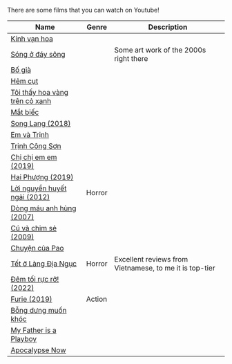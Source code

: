 There are some films that you can watch on Youtube!

| Name | Genre | Description |
| --- | --- | --- |
| [Kính vạn hoa](https://youtube.com/playlist?list=PLFk1RtAQGTYV_wFjNd1filUx1mbZowwzz) | | |
| [Sóng ở đáy sông](https://youtube.com/playlist?list=PLI4DZVYqSXKOVBZMyJJ2A4mHmK-OwSv3O) | | Some art work of the 2000s right there |
| [Bố già](https://youtube.com/playlist?list=PLTm0qahjF8VadPrSM9qJGHYmFEHjFvo6o) | | |
| [Hẻm cụt](https://youtube.com/playlist?list=PLTm0qahjF8VacCOvM5POUeaAKF9DH3KWC) | | | 
| [Tôi thấy hoa vàng trên cỏ xanh]() | | |
| [Mắt biếc](https://libremdb.pussthecat.org/title/tt10622410) | | |
| [Song Lang (2018)]() | | |
| [Em và Trịnh]() | | |
| [Trịnh Công Sơn]() | | |
| [Chị chị em em (2019)]() | | |
| [Hai Phượng (2019)]() | | |
| [Lời nguyền huyết ngải (2012)](https://youtu.be/seXHrR13U7s) | Horror | |
| [Dòng máu anh hùng (2007)]() | | |
| [Cú và chim sẻ (2009)]() | | |
| [Chuyện của Pao]() | | |
| [Tết ở Làng Địa Ngục]() | Horror | Excellent reviews from Vietnamese, to me it is top-tier |
| [Đêm tối rực rỡ! (2022)]() | | |
| [Furie (2019)]() | Action | |
| [Bỗng dưng muốn khóc](https://youtube.com/playlist?list=PLW2Vi7qX1b4xer-QUEG-9iShUYRrI65gS) | | | 
| [My Father is a Playboy](https://www.netflix.com/vn/title/81623689) | | |
| [Apocalypse Now](https://libremdb.pussthecat.org/title/tt0078788) | | |